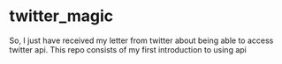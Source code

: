 # twitter_magic
So, I just have received my letter from twitter about being able to access twitter api. This repo consists of my first introduction to using api 
